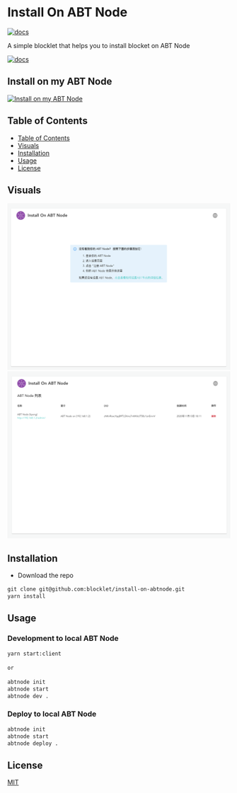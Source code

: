 # Install On ABT Node

[![docs](https://img.shields.io/badge/powered%20by-arcblock-green.svg)](https://docs.arcblock.io)

A simple blocklet that helps you to install blocket on ABT Node

[![docs](https://img.shields.io/badge/-run%20online-blue.svg)](https://install.arcblock.io/)

## Install on my ABT Node

[![Install on my ABT Node](https://raw.githubusercontent.com/blocklet/development-guide/main/assets/install_on_abtnode.svg)](https://install.arcblock.io/?action=blocklet-install&meta_url=https%3A%2F%2Fgithub.com%2Fblocklet%2Finstall-on-abtnode%2Freleases%2Fdownload%2F1.1.5%2Fblocklet.json)

## Table of Contents

- [Table of Contents](#Table-of-Contents)
- [Visuals](#Visuals)
- [Installation](#Introduction)
- [Usage](#Usage)
- [License](#License)

## Visuals

![empty page](/screenshots/empty.png)
![index page](/screenshots/index.png)

## Installation

- Download the repo

```
git clone git@github.com:blocklet/install-on-abtnode.git
yarn install
```

## Usage

### Development to local ABT Node

```
yarn start:client

or

abtnode init
abtnode start
abtnode dev .
```

### Deploy to local ABT Node

```
abtnode init
abtnode start
abtnode deploy .
```

## License

[MIT](LICENSE)
